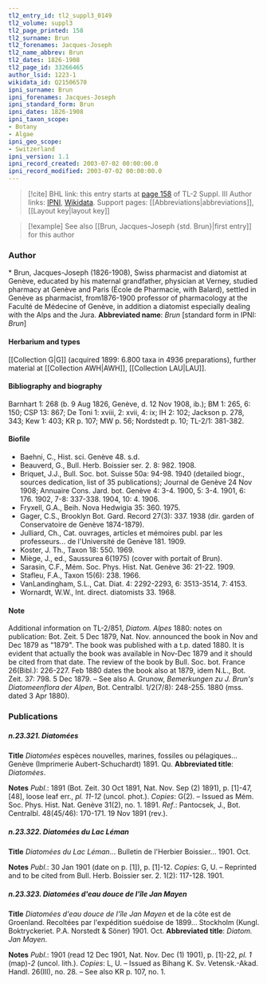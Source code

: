 ```yaml
---
tl2_entry_id: tl2_suppl3_0149
tl2_volume: suppl3
tl2_page_printed: 158
tl2_surname: Brun
tl2_forenames: Jacques-Joseph
tl2_name_abbrev: Brun
tl2_dates: 1826-1908
tl2_page_id: 33266465
author_lsid: 1223-1
wikidata_id: Q21506570
ipni_surname: Brun
ipni_forenames: Jacques-Joseph
ipni_standard_form: Brun
ipni_dates: 1826-1908
ipni_taxon_scope: 
- Botany
- Algae
ipni_geo_scope: 
- Switzerland
ipni_version: 1.1
ipni_record_created: 2003-07-02 00:00:00.0
ipni_record_modified: 2003-07-02 00:00:00.0
---
```


> [!cite] BHL link: this entry starts at [page 158](https://www.biodiversitylibrary.org/page/33266465) of TL-2 Suppl. III
> Author links: [IPNI](https://www.ipni.org/a/1223-1), [Wikidata](https://www.wikidata.org/wiki/Q21506570). Support pages: [[Abbreviations|abbreviations]], [[Layout key|layout key]]

> [!example] See also [[Brun, Jacques-Joseph {std. Brun}|first entry]] for this author

### Author

\* Brun, Jacques-Joseph (1826-1908), Swiss pharmacist and diatomist at Genève, educated by his maternal grandfather, physician at Verney, studied pharmacy at Genève and Paris (École de Pharmacie, with Balard), settled in Genève as pharmacist, from1876-1900 professor of pharmacology at the Faculté de Médecine of Genève, in addition a diatomist especially dealing with the Alps and the Jura. 
**Abbreviated name**: *Brun* \[standard form in IPNI: *Brun*\]

#### Herbarium and types

[[Collection G|G]] (acquired 1899: 6.800 taxa in 4936 preparations), further material at [[Collection AWH|AWH]], [[Collection LAU|LAU]].

#### Bibliography and biography

Barnhart 1: 268 (b. 9 Aug 1826, Genève, d. 12 Nov 1908, ib.); BM 1: 265, 6: 150; CSP 13: 867; De Toni 1: xviii, 2: xvii, 4: ix; IH 2: 102; Jackson p. 278, 343; Kew 1: 403; KR p. 107; MW p. 56; Nordstedt p. 10; TL-2/1: 381-382.

#### Biofile

- Baehni, C., Hist. sci. Genève 48. s.d.
- Beauverd, G., Bull. Herb. Boissier ser. 2. 8: 982. 1908.
- Briquet, J.J., Bull. Soc. bot. Suisse 50a: 94-98. 1940 (detailed biogr., sources dedication, list of 35 publications); Journal de Genève 24 Nov 1908; Annuaire Cons. Jard. bot. Genève 4: 3-4. 1900, 5: 3-4. 1901, 6: 176. 1902, 7-8: 337-338. 1904, 10: 4. 1906.
- Fryxell, G.A., Beih. Nova Hedwigia 35: 360. 1975.
- Gager, C.S., Brooklyn Bot. Gard. Record 27(3): 337. 1938 (dir. garden of Conservatoire de Genève 1874-1879).
- Julliard, Ch., Cat. ouvrages, articles et mémoires publ. par les professeurs... de l'Université de Genève 181. 1909.
- Koster, J. Th., Taxon 18: 550. 1969.
- Miège, J., ed., Saussurea 6(1975) (cover with portait of Brun).
- Sarasin, C.F., Mém. Soc. Phys. Hist. Nat. Genève 36: 21-22. 1909.
- Stafleu, F.A., Taxon 15(6): 238. 1966.
- VanLandingham, S.L., Cat. Diat. 4: 2292-2293, 6: 3513-3514, 7: 4153.
- Wornardt, W.W., Int. direct. diatomists 33. 1968.

#### Note

Additional information on TL-2/851, *Diatom. Alpes* 1880: notes on publication: Bot. Zeit. 5 Dec 1879, Nat. Nov. announced the book in Nov and Dec 1879 as "1879". The book was published with a t.p. dated 1880. It is evident that actually the book was available in Nov-Dec 1879 and it should be cited from that date. The review of the book by Bull. Soc. bot. France 26(Bibl.): 226-227. Feb 1880 dates the book also at 1879, idem N.L., Bot. Zeit. 37: 798. 5 Dec 1879. – See also A. Grunow, *Bemerkungen zu J. Brun's Diatomeenflora der Alpen*, Bot. Centralbl. 1/2(7/8): 248-255. 1880 (mss. dated 3 Apr 1880).

### Publications

##### n.23.321. Diatomées

**Title**
*Diatomées* espèces nouvelles, marines, fossiles ou pélagiques... Genève (Imprimerie Aubert-Schuchardt) 1891. Qu.
**Abbreviated title**: *Diatomées*.

**Notes**
*Publ*.: 1891 (Bot. Zeit. 30 Oct 1891, Nat. Nov. Sep (2) 1891), p. \[1\]-47, \[48\], loose leaf err., *pl. 11-12* (uncol. phot.). *Copies*: G(2). – Issued as Mém. Soc. Phys. Hist. Nat. Genève 31(2), no. 1. 1891.
*Ref*.: Pantocsek, J., Bot. Centralbl. 48(45/46): 170-171. 19 Nov 1891 (rev.).

##### n.23.322. Diatomées du Lac Léman

**Title**
*Diatomées du Lac Léman*... Bulletin de l'Herbier Boissier... 1901. Oct.

**Notes**
*Publ*.: 30 Jan 1901 (date on p. \[1\]), p. \[1\]-12. *Copies*: G, U. – Reprinted and to be cited from Bull. Herb. Boissier ser. 2. 1(2): 117-128. 1901.

##### n.23.323. Diatomées d'eau douce de l'île Jan Mayen

**Title**
*Diatomées d'eau douce de l'île Jan Mayen* et de la côte est de Groenland. Recoltées par l'expédition suédoise de 1899... Stockholm (Kungl. Boktryckeriet. P.A. Norstedt & Söner) 1901. Oct.
**Abbreviated title**: *Diatom. Jan Mayen*.

**Notes**
*Publ*.: 1901 (read 12 Dec 1901, Nat. Nov. Dec (1) 1901), p. \[1\]-22, *pl. 1* (map)-*2* (uncol. lith.). *Copies*: L, U. – Issued as Bihang K. Sv. Vetensk.-Akad. Handl. 26(III), no. 28. – See also KR p. 107, no. 1.


